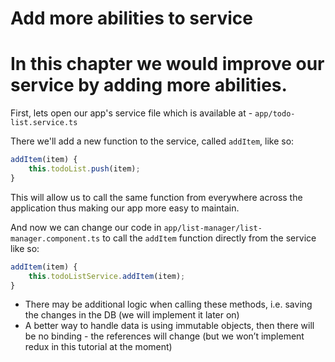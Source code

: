 # Add more abilities to service

# In this chapter we would improve our service by adding more abilities.

First, lets open our app's service file which is available at - `app/todo-list.service.ts`

There we'll add a new function to the service, called `addItem`, like so:
```javascript
addItem(item) { 
    this.todoList.push(item); 
} 
```

This will allow us to call the same function from everywhere across the application thus making our app more easy to maintain.

And now we can change our code in `app/list-manager/list-manager.component.ts` to call the `addItem` function directly from the service like so: 

```javascript
addItem(item) { 
    this.todoListService.addItem(item); 
} 
```

- There may be additional logic when calling these methods, i.e. saving the changes in the DB (we will implement it later on)
- A better way to handle data is using immutable objects, then there will be no binding - the references will change (but we won’t implement redux in this tutorial at the moment)

